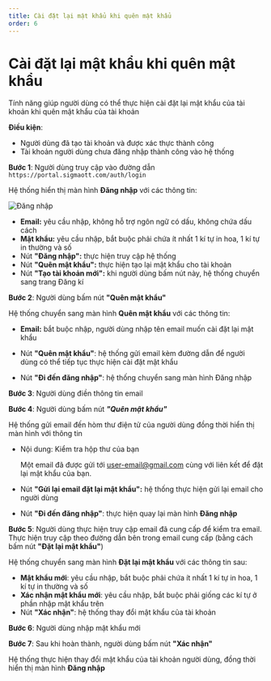 ```yaml
---
title: Cài đặt lại mật khẩu khi quên mật khẩu
order: 6
---
```


# Cài đặt lại mật khẩu khi quên mật khẩu

Tính năng giúp người dùng có thể thực hiện cài đặt lại mật khẩu của tài khoản khi quên mật khẩu của tài khoản

**Điều kiện**: 

- Người dùng đã tạo tài khoản và được xác thực thành công
- Tài khoản người dùng chưa đăng nhập thành công vào hệ thống

**Bước 1**: Người dùng truy cập vào đường dẫn `https://portal.sigmaott.com/auth/login`

Hệ thống hiển thị màn hình **Đăng nhập** với các thông tin:

![Đăng nhập](/images/streaming-platform/user-management/sign-in-1.png)

- **Email:** yêu cầu nhập, không hỗ trợ ngôn ngữ có dấu, không chứa dấu cách
- **Mật khẩu:** yêu cầu nhập, bắt buộc phải chứa ít nhất 1 kí tự in hoa, 1 kí tự in thường và số
- Nút **"Đăng nhập":** thực hiện truy cập hệ thống
- Nút **"Quên mật khẩu":** thực hiện tạo lại mật khẩu cho tài khoản
- Nút **"Tạo tài khoản mới":** khi người dùng bấm nút này, hệ thống chuyển sang trang Đăng kí

**Bước 2**: Người dùng bấm nút **"Quên mật khẩu"**

Hệ thống chuyển sang màn hình **Quên mật khẩu** với các thông tin:

- **Email:** bắt buộc nhập, người dùng nhập tên email muốn cài đặt lại mật khẩu

- Nút **"Quên mật khẩu"**: hệ thống gửi email kèm đường dẫn để người dùng có thể tiếp tục thực hiện cài đặt mật khẩu
- Nút **"Đi đến đăng nhập"**: hệ thống chuyển sang màn hình Đăng nhập

**Bước 3**: Người dùng điền thông tin email

**Bước 4**: Người dùng bấm nút ***"Quên mật khẩu"***

Hệ thống gửi email đến hòm thư điện tử của người dùng đồng thời hiển thị màn hình với thông tin

- Nội dung: Kiểm tra hộp thư của bạn

  Một email đã được gửi tới user-email@gmail.com cùng với liên kết để đặt lại mật khẩu của bạn.

- Nút **"Gửi lại email đặt lại mật khẩu":** hệ thống thực hiện gửi lại email cho người dùng
- Nút **"Đi đến đăng nhập"**: thực hiện quay lại màn hình **Đăng nhập**

**Bước 5**: Người dùng thực hiện truy cập email đã cung cấp để kiểm tra email. Thực hiện truy cập theo đường dẫn bên trong email cung cấp (bằng cách bấm nút **"Đặt lại mật khẩu"**)

Hệ thống chuyển sang màn hình **Đặt lại mật khẩu** với các thông tin sau:

- **Mật khẩu mới**: yêu cầu nhập, bắt buộc phải chứa ít nhất 1 kí tự in hoa, 1 kí tự in thường và số
- **Xác nhận mật khẩu mới**: yêu cầu nhập, bắt buộc phải giống các kí tự ở phần nhập mật khẩu trên
- Nút **"Xác nhận"**: hệ thống thay đổi mật khẩu của tài khoản

**Bước 6**: Người dùng nhập mật khẩu mới 

**Bước 7**: Sau khi hoàn thành, người dùng bấm nút **"Xác nhận"**

Hệ thống thực hiện thay đổi mật khẩu của tài khoản người dùng, đồng thời hiển thị màn hình **Đăng nhập**